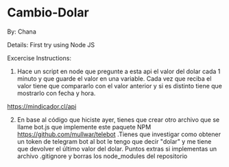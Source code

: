 # Cambio-Dolar

By: Chana

Details: First try using Node JS

Excercise Instructions:

1) Hace un script en node que pregunte a esta api el valor del dolar cada 1 minuto y que guarde el valor en una variable. Cada vez que reciba el valor tiene que compararlo con el valor anterior y si es distinto tiene que mostrarlo con fecha y hora.

https://mindicador.cl/api

2) En base al código que hiciste ayer, tienes que crear otro archivo que se llame bot.js que implemente este paquete NPM https://github.com/mullwar/telebot .Tienes que investigar como obtener un token de telegram bot
al bot le tengo que decir "dolar" y me tiene que devolver el último valor del dolar. Puntos extras si implementas un archivo .gitignore y borras los node_modules del repositorio
